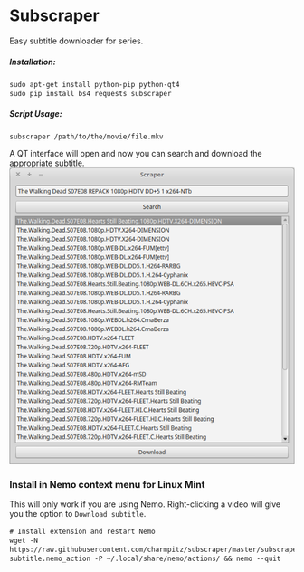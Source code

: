 # Subscraper
Easy subtitle downloader for series.

##### Installation:
```
sudo apt-get install python-pip python-qt4
sudo pip install bs4 requests subscraper
```

##### Script Usage:
```
subscraper /path/to/the/movie/file.mkv
```
A QT interface will open and now you can search and download the appropriate subtitle.
![Screenshot](screenshot.png?raw=true "Screenshot")

### Install in Nemo context menu for Linux Mint
This will only work if you are using Nemo. Right-clicking a video will give you the option to `Download subtitle`.

```
# Install extension and restart Nemo
wget -N https://raw.githubusercontent.com/charmpitz/subscraper/master/subscraper/download-subtitle.nemo_action -P ~/.local/share/nemo/actions/ && nemo --quit
```
